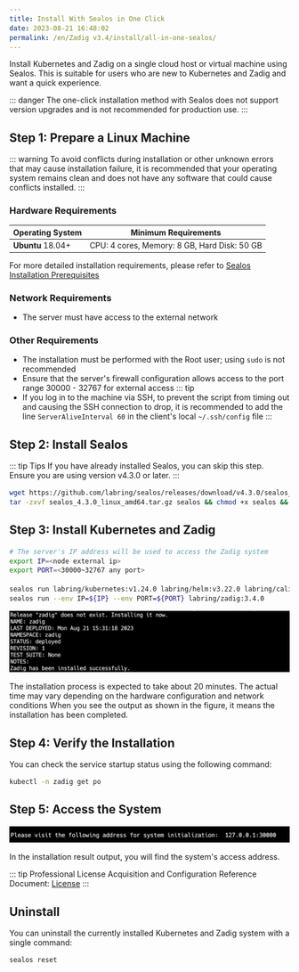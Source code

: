 ```yaml
---
title: Install With Sealos in One Click
date: 2023-08-21 16:48:02
permalink: /en/Zadig v3.4/install/all-in-one-sealos/
---
```


Install Kubernetes and Zadig on a single cloud host or virtual machine using Sealos. This is suitable for users who are new to Kubernetes and Zadig and want a quick experience.

::: danger
The one-click installation method with Sealos does not support version upgrades and is not recommended for production use.
:::

## Step 1: Prepare a Linux Machine

::: warning
To avoid conflicts during installation or other unknown errors that may cause installation failure, it is recommended that your operating system remains clean and does not have any software that could cause conflicts installed.
:::

### Hardware Requirements

|  Operating System                                               |  Minimum Requirements                         |
| ------------------------------------------------------ | ---------------------------------|
| **Ubuntu** 18.04+                       | CPU: 4 cores, Memory: 8 GB, Hard Disk: 50 GB |

For more detailed installation requirements, please refer to [Sealos Installation Prerequisites](https://docs.sealos.io/zh-Hans/docs/lifecycle-management/quick-start/)

### Network Requirements
- The server must have access to the external network

### Other Requirements
- The installation must be performed with the Root user; using `sudo` is not recommended
- Ensure that the server's firewall configuration allows access to the port range 30000 - 32767 for external access
::: tip
- If you log in to the machine via SSH, to prevent the script from timing out and causing the SSH connection to drop, it is recommended to add the line `ServerAliveInterval 60` in the client's local `~/.ssh/config` file
:::

## Step 2: Install Sealos

::: tip Tips
If you have already installed Sealos, you can skip this step. Ensure you are using version v4.3.0 or later.
:::

```bash
wget https://github.com/labring/sealos/releases/download/v4.3.0/sealos_4.3.0_linux_amd64.tar.gz
tar -zxvf sealos_4.3.0_linux_amd64.tar.gz sealos && chmod +x sealos && mv sealos /usr/bin
```

## Step 3: Install Kubernetes and Zadig

```bash
# The server's IP address will be used to access the Zadig system
export IP=<node external ip>
export PORT=<30000~32767 any port>

sealos run labring/kubernetes:v1.24.0 labring/helm:v3.22.0 labring/calico:v3.24.1 labring/openebs:v3.4.0
sealos run --env IP=${IP} --env PORT=${PORT} labring/zadig:3.4.0
```

![Expected Installation Result](../../../_images/sealos_install_success.png)

The installation process is expected to take about 20 minutes. The actual time may vary depending on the hardware configuration and network conditions
When you see the output as shown in the figure, it means the installation has been completed.

## Step 4: Verify the Installation

You can check the service startup status using the following command:

```bash
kubectl -n zadig get po
```
## Step 5: Access the System

![Expected Installation Result](../../../_images/get_endpoint.png)

In the installation result output, you will find the system's access address.

::: tip
Professional License Acquisition and Configuration Reference Document: [License](/en/Zadig%20v3.4/enterprise-mgr/#%E8%AE%B8%E5%8F%AF%E8%AF%81)
:::

## Uninstall

You can uninstall the currently installed Kubernetes and Zadig system with a single command:

```bash
sealos reset
```